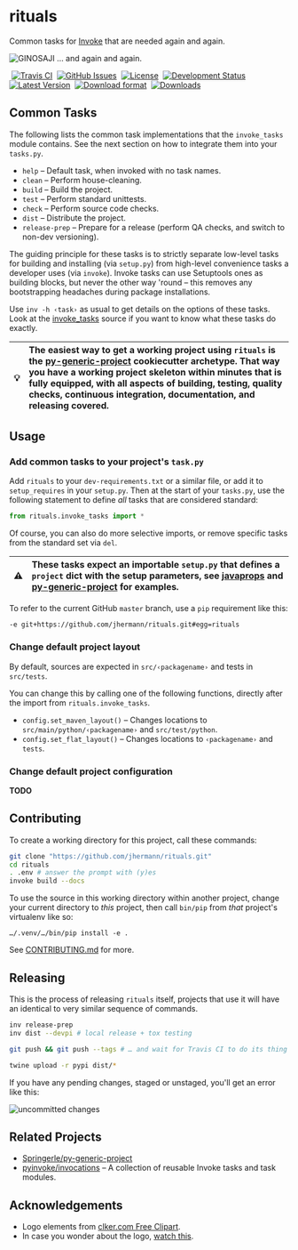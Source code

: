 # rituals

Common tasks for [Invoke](http://www.pyinvoke.org/) that are needed again and again.

![GINOSAJI](https://raw.githubusercontent.com/jhermann/rituals/master/static/img/symbol-200.png) … and again and again.

 [![Travis CI](https://api.travis-ci.org/jhermann/rituals.svg)](https://travis-ci.org/jhermann/rituals)
 [![GitHub Issues](https://img.shields.io/github/issues/jhermann/rituals.svg)](https://github.com/jhermann/rituals/issues)
 [![License](https://img.shields.io/pypi/l/rituals.svg)](https://github.com/jhermann/rituals/blob/master/LICENSE)
 [![Development Status](https://pypip.in/status/rituals/badge.svg)](https://pypi.python.org/pypi/rituals/)
 [![Latest Version](https://img.shields.io/pypi/v/rituals.svg)](https://pypi.python.org/pypi/rituals/)
 [![Download format](https://pypip.in/format/rituals/badge.svg)](https://pypi.python.org/pypi/rituals/)
 [![Downloads](https://img.shields.io/pypi/dw/rituals.svg)](https://pypi.python.org/pypi/rituals/)


## Common Tasks

The following lists the common task implementations that the ``invoke_tasks`` module contains.
See the next section on how to integrate them into your `tasks.py`.

* ``help`` –    Default task, when invoked with no task names.
* ``clean`` –   Perform house-cleaning.
* ``build`` –   Build the project.
* ``test`` –    Perform standard unittests.
* ``check`` –   Perform source code checks.
* ``dist`` –    Distribute the project.
* ``release-prep`` – Prepare for a release (perform QA checks, and switch to non-dev versioning).

The guiding principle for these tasks is to strictly separate
low-level tasks for building and installing (via ``setup.py``)
from high-level convenience tasks a developer uses (via ``invoke``).
Invoke tasks can use Setuptools ones as building blocks,
but never the other way 'round
– this removes any bootstrapping headaches during package installations.

Use ``inv -h ‹task›`` as usual to get details on the options of these tasks.
Look at the [invoke_tasks](https://github.com/jhermann/rituals/blob/master/src/rituals/invoke_tasks.py) source
if you want to know what these tasks do exactly.

:bulb: | The easiest way to get a working project using `rituals` is the [py-generic-project](https://github.com/Springerle/py-generic-project) cookiecutter archetype. That way you have a working project skeleton within minutes that is fully equipped, with all aspects of building, testing, quality checks, continuous integration, documentation, and releasing covered.
---- | :----


## Usage

### Add common tasks to your project's `task.py`

Add `rituals` to your `dev-requirements.txt` or a similar file,
or add it to `setup_requires` in your `setup.py`.
Then at the start of your `tasks.py`, use the following statement to define _all_ tasks that are considered standard:

```py
from rituals.invoke_tasks import *
```

Of course, you can also do more selective imports, or remove specific tasks from the standard set via `del`.

:warning: | These tasks expect an importable `setup.py` that defines a `project` dict with the setup parameters, see [javaprops](https://github.com/Feed-The-Web/javaprops) and [py-generic-project](https://github.com/Springerle/py-generic-project) for examples.
---- | :----

To refer to the current GitHub ``master`` branch, use a ``pip`` requirement like this:

```
-e git+https://github.com/jhermann/rituals.git#egg=rituals
```


### Change default project layout

By default, sources are expected in `src/‹packagename›` and tests in `src/tests`.

You can change this by calling one of the following functions, directly after the import from `rituals.invoke_tasks`.

* `config.set_maven_layout()` – Changes locations to `src/main/python/‹packagename›` and `src/test/python`.
* `config.set_flat_layout()` – Changes locations to `‹packagename›` and `tests`.


### Change default project configuration

**TODO**


## Contributing

To create a working directory for this project, call these commands:

```sh
git clone "https://github.com/jhermann/rituals.git"
cd rituals
. .env # answer the prompt with (y)es
invoke build --docs
```

To use the source in this working directory within another project,
change your current directory to _this_ project,
then call `bin/pip` from *that* project's virtualenv like so:

    …/.venv/…/bin/pip install -e .

See [CONTRIBUTING.md](https://github.com/jhermann/rituals/blob/master/CONTRIBUTING.md) for more.


## Releasing

This is the process of releasing  ``rituals`` itself,
projects that use it will have an identical to very similar sequence of commands.

```sh
inv release-prep
inv dist --devpi # local release + tox testing

git push && git push --tags # … and wait for Travis CI to do its thing

twine upload -r pypi dist/*
```

If you have any pending changes, staged or unstaged, you'll get an error like this:

![uncommitted changes](https://raw.githubusercontent.com/jhermann/rituals/master/docs/_static/img/invoke-release-prep-changes.png)


## Related Projects

* [Springerle/py-generic-project](https://github.com/Springerle/py-generic-project)
* [pyinvoke/invocations](https://github.com/pyinvoke/invocations) – A collection of reusable Invoke tasks and task modules.


## Acknowledgements

* Logo elements from [clker.com Free Clipart](http://www.clker.com/).
* In case you wonder about the logo, [watch this](http://youtu.be/9VDvgL58h_Y).
